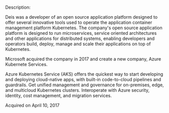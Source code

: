 Description:

Deis was a developer of an open source application platform designed to offer several innovative tools used to operate the application container management platform Kubernetes. The company's open source application platform is designed to run microservices, service oriented architectures and other applications for distributed systems, enabling developers and operators build, deploy, manage and scale their applications on top of Kubernetes.

Microsoft acquired the company in 2017 and create a new company, Azure Kubernete Services.

Azure Kubernetes Service (AKS) offers the quickest way to start developing and deploying cloud-native apps, with built-in code-to-cloud pipelines and guardrails. Get unified management and governance for on-premises, edge, and multicloud Kubernetes clusters. Interoperate with Azure security, identity, cost management, and migration services.

Acquired on April 10, 2017